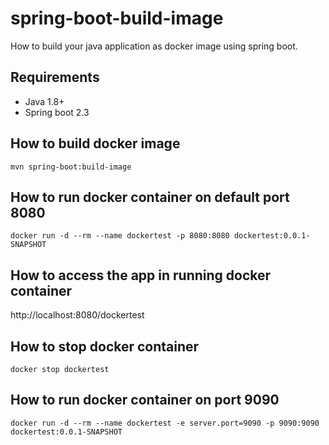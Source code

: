 # spring-boot-build-image
How to build your java application as docker image using spring boot.

## Requirements
- Java 1.8+
- Spring boot 2.3

## How to build docker image
```
mvn spring-boot:build-image
```

## How to run docker container on default port 8080
```
docker run -d --rm --name dockertest -p 8080:8080 dockertest:0.0.1-SNAPSHOT
```

## How to access the app in running docker container
http://localhost:8080/dockertest

## How to stop docker container
```
docker stop dockertest
```

## How to run docker container on port 9090
```
docker run -d --rm --name dockertest -e server.port=9090 -p 9090:9090 dockertest:0.0.1-SNAPSHOT
```
